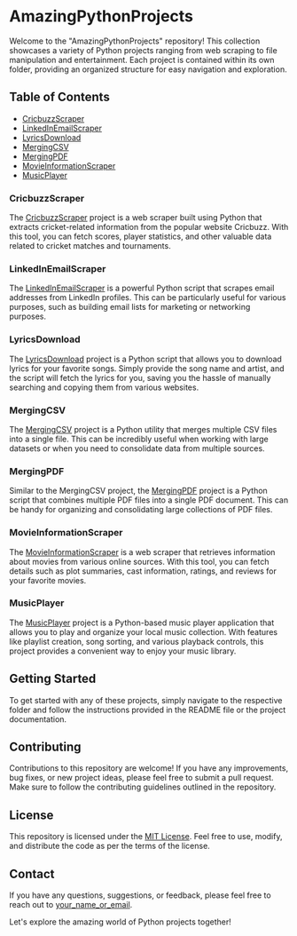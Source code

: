 # AmazingPythonProjects

Welcome to the "AmazingPythonProjects" repository! This collection showcases a variety of Python projects ranging from web scraping to file manipulation and entertainment. Each project is contained within its own folder, providing an organized structure for easy navigation and exploration.

## Table of Contents

- [CricbuzzScraper](#cricbuzzscraper)
- [LinkedInEmailScraper](#linkedinemailscraper)
- [LyricsDownload](#lyricsdownload)
- [MergingCSV](#mergingcsv)
- [MergingPDF](#mergingpdf)
- [MovieInformationScraper](#movieinformationscraper)
- [MusicPlayer](#musicplayer)

### CricbuzzScraper

The [CricbuzzScraper](link_to_cricbuzzscraper_folder) project is a web scraper built using Python that extracts cricket-related information from the popular website Cricbuzz. With this tool, you can fetch scores, player statistics, and other valuable data related to cricket matches and tournaments.

### LinkedInEmailScraper

The [LinkedInEmailScraper](link_to_linkedInEmailScraper_folder) is a powerful Python script that scrapes email addresses from LinkedIn profiles. This can be particularly useful for various purposes, such as building email lists for marketing or networking purposes.

### LyricsDownload

The [LyricsDownload](link_to_lyricsdownload_folder) project is a Python script that allows you to download lyrics for your favorite songs. Simply provide the song name and artist, and the script will fetch the lyrics for you, saving you the hassle of manually searching and copying them from various websites.

### MergingCSV

The [MergingCSV](link_to_mergingcsv_folder) project is a Python utility that merges multiple CSV files into a single file. This can be incredibly useful when working with large datasets or when you need to consolidate data from multiple sources.

### MergingPDF

Similar to the MergingCSV project, the [MergingPDF](link_to_mergingpdf_folder) project is a Python script that combines multiple PDF files into a single PDF document. This can be handy for organizing and consolidating large collections of PDF files.

### MovieInformationScraper

The [MovieInformationScraper](link_to_movieinformationscraper_folder) is a web scraper that retrieves information about movies from various online sources. With this tool, you can fetch details such as plot summaries, cast information, ratings, and reviews for your favorite movies.

### MusicPlayer

The [MusicPlayer](link_to_musicplayer_folder) project is a Python-based music player application that allows you to play and organize your local music collection. With features like playlist creation, song sorting, and various playback controls, this project provides a convenient way to enjoy your music library.

## Getting Started

To get started with any of these projects, simply navigate to the respective folder and follow the instructions provided in the README file or the project documentation.

## Contributing

Contributions to this repository are welcome! If you have any improvements, bug fixes, or new project ideas, please feel free to submit a pull request. Make sure to follow the contributing guidelines outlined in the repository.

## License

This repository is licensed under the [MIT License](link_to_license_file). Feel free to use, modify, and distribute the code as per the terms of the license.

## Contact

If you have any questions, suggestions, or feedback, please feel free to reach out to [your_name_or_email](mailto:your_email@example.com).

Let's explore the amazing world of Python projects together!
